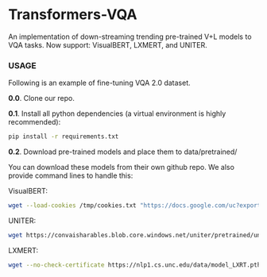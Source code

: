 # Transformers-VQA
An implementation of down-streaming trending pre-trained V+L models to VQA tasks. 
Now support: VisualBERT, LXMERT, and UNITER.

### USAGE

Following is an example of fine-tuning VQA 2.0 dataset.

**0.0**. Clone our repo.

**0.1**. Install all python dependencies (a virtual environment is highly recommended):
```sh
pip install -r requirements.txt
```

**0.2**. Download pre-trained models and place them to data/pretrained/

You can download these models from their own github repo. We also provide command lines to handle this:

VisualBERT:
```sh
wget --load-cookies /tmp/cookies.txt "https://docs.google.com/uc?export=download&confirm=$(wget --quiet --save-cookies /tmp/cookies.txt --keep-session-cookies --no-check-certificate 'https://docs.google.com/uc?export=download&id=1kuPr187zWxSJbtCbVW87XzInXltM-i9Y' -O- | sed -rn 's/.*confirm=([0-9A-Za-z_]+).*/\1\n/p')&id=1kuPr187zWxSJbtCbVW87XzInXltM-i9Y" -O models/pretrained/visualbert.th && rm -rf /tmp/cookies.txt
```
UNITER:
```sh
wget https://convaisharables.blob.core.windows.net/uniter/pretrained/uniter-base.pt -P models/pretrained/uniter-base.th
```
LXMERT:
```sh
wget --no-check-certificate https://nlp1.cs.unc.edu/data/model_LXRT.pth -P models/pretrained/model_LXRT.pth


